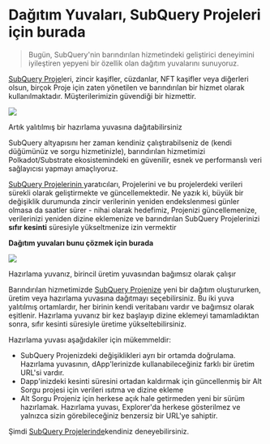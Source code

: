 # Dağıtım Yuvaları, SubQuery Projeleri için burada

> Bugün, SubQuery'nin barındırılan hizmetindeki geliştirici deneyimini iyileştiren yepyeni bir özellik olan dağıtım yuvalarını sunuyoruz.

[SubQuery Proje](https://project.subquery.network/)leri, zincir kaşifler, cüzdanlar, NFT kaşifler veya diğerleri olsun, birçok Proje için zaten yönetilen ve barındırılan bir hizmet olarak kullanılmaktadır. Müşterilerimizin güvendiği bir hizmettir.

![](https://miro.medium.com/max/1400/0*PugDgh6weZspRIO2)

Artık yalıtılmış bir hazırlama yuvasına dağıtabilirsiniz

SubQuery altyapısını her zaman kendiniz çalıştırabilseniz de (kendi düğümünüz ve sorgu hizmetinizle), barındırılan hizmetimizi Polkadot/Substrate ekosistemindeki en güvenilir, esnek ve performanslı veri sağlayıcısı yapmayı amaçlıyoruz.

[SubQuery Projelerinin ](https://project.subquery.network/) yaratıcıları, Projelerini ve bu projelerdeki verileri sürekli olarak geliştirmekte ve güncellemektedir. Ne yazık ki, büyük bir değişiklik durumunda zincir verilerinin yeniden endekslenmesi günler olmasa da saatler sürer - nihai olarak hedefimiz, Projenizi güncellemenize, verilerinizi yeniden dizine eklemenize ve barındırılan SubQuery Projelerinizi **sıfır kesinti** süresiyle yükseltmenize izin vermektir

**Dağıtım yuvaları bunu çözmek için burada**

![](https://miro.medium.com/max/1400/0*vQ33aqhn1eVllo5t)

Hazırlama yuvanız, birincil üretim yuvasından bağımsız olarak çalışır

Barındırılan hizmetimizde [SubQuery Projenize](https://project.subquery.network/) yeni bir dağıtım oluştururken, üretim veya hazırlama yuvasına dağıtmayı seçebilirsiniz. Bu iki yuva yalıtılmış ortamlardır, her birinin kendi veritabanı vardır ve bağımsız olarak eşitlenir. Hazırlama yuvanız bir kez başlayıp dizine eklemeyi tamamladıktan sonra, sıfır kesinti süresiyle üretime yükseltebilirsiniz.

Hazırlama yuvası aşağıdakiler için mükemmeldir:

-   SubQuery Projenizdeki değişiklikleri ayrı bir ortamda doğrulama. Hazırlama yuvasının, dApp'lerinizde kullanabileceğiniz farklı bir üretim URL'si vardır.
-   Dapp'inizdeki kesinti süresini ortadan kaldırmak için güncellenmiş bir Alt Sorgu projesi için verileri ısıtma ve dizine ekleme
-   Alt Sorgu Projeniz için herkese açık hale getirmeden yeni bir sürüm hazırlamak. Hazırlama yuvası, Explorer'da herkese gösterilmez ve yalnızca sizin görebileceğiniz benzersiz bir URL'ye sahiptir.

Şimdi [SubQuery Projelerinde](https://project.subquery.network/)kendiniz deneyebilirsiniz.